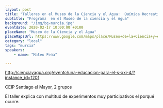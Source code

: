```yaml
---
layout: post
title: "Talleres en el Museo de la Ciencia y el Agua:  Química Recreativa"
subtitle: "Programa  en el Museo de la ciencia y el Agua"
background: "/img/bg-murcia.jpg"
eventdate: 2020-02-17 10:00:00 +0100
placeName: "Museo de la Ciencia y el Agua"
placeMapsUrl: https://www.google.com/maps/place/Museo+de+la+Ciencia+y+el+Agua/@37.98052,-1.133403,15z/data=!4m5!3m4!1s0x0:0x708452a6d1b0a85e!8m2!3d37.98052!4d-1.133403
category: "local"
tags: "murcia"
speakers:
    - name: "Mateo Peña"

---
```

http://cienciayagua.org/evento/una-educacion-para-el-s-xxi-4/?instance_id=1201

CEIP Santiago el Mayor, 2 grupos   

El taller explica con multitud de experimentos muy participativos el porqué ocurre.
